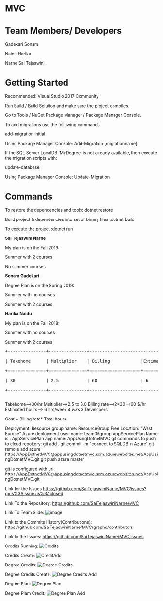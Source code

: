 # MVC
<h1>Team Members/ Developers</h1>
<p>Gadekari Sonam</p>
<p>Naidu Harika</p>
<p>Narne Sai Tejaswini</p>

<h1>Getting Started</h1>
<p>Recommended: Visual Studio 2017 Community</p>

<p>Run Build / Build Solution and make sure the project compiles.</p>

<p>Go to Tools / NuGet Package Manager / Package Manager Console.</p>

<p>To add migrations use the following commands</p>

<p>add-migration initial</p>
<p>Using Package Manager Console: Add-Migration [migrationname]</p>

<p>If the SQL Server LocalDB 'MyDegree' is not already available, then execute the migration scripts with:</p>

<p>update-database</p>
<p>Using Package Manager Console: Update-Migration</p>
<h1>Commands</h1>
<p>To restore the dependencies and tools: dotnet restore</p>
<p>Build project & dependencies into set of binary files :dotnet build</p>
<p>To execute the project :dotnet run</p>

<p><b>Sai Tejaswini Narne</b></p>
<p>My plan is on the Fall 2019: </p>
<p>Summer with 2 courses</p>
<p>No summer courses</p>


<p><b>Sonam Gadekari</b></p>
<p>Degree Plan is on the Spring 2019:</p>
<p>Summer with no courses</p>
<p>Summer with 2 courses<p>


<p><b>Harika Naidu</b></p>
<p>My plan is on the Fall 2018:</p>
<p>Summer with no courses</p>
<p>Summer with 2 courses</p>

<pre>
+---------------+---------------+-------------------------------------------------------------------+<br/>
| Takehome      | Multiplier    | Billing            |Estimated hours  per week   | Developers| Cost|<br/>
+===============+===============+====================+================+===========+===========+======<br/>
| 30            | 2.5           | 60                 | 6                          |3          |5400 |<br/>
+---------------+---------------+--------------------+----------------------------+-----------+------<br/>
</pre>

Takehome-->30/hr
Multiplier-->2.5 to 3.0
Billing rate-->2*30-->60 $/hr
Estimated hours-->
6 hrs/week *4 wks* 3 Developers

Cost = Billing rate* Total hours.

Deployment:
Resource group name: ResourceGroup
Free Location: "West Europe"
Azure deployment user-name: team06group
AppServicePlan Name is : AppServicePlan
app name: AppUsingDotnetMVC
git commands to push to cloud repoitory:
git add .
git commit -m "connect to SQLDB in Azure"
git remote add azure https://AppDotnetMVC@appusingdotnetmvc.scm.azurewebsites.net/AppUsingDotnetMVC.git
git push azure master

git is configured with url:
https://AppDotnetMVC@appusingdotnetmvc.scm.azurewebsites.net/AppUsingDotnetMVC.git

Link for the Issues
https://github.com/SaiTejaswiniNarne/MVC/issues?q=is%3Aissue+is%3Aclosed

Link To the Repository:
https://github.com/SaiTejaswiniNarne/MVC

Link To Team Slide:
![image](https://user-images.githubusercontent.com/42949313/56475016-1983c600-6448-11e9-8983-806de5933526.png)

Link to the Commits History(Contributions):
https://github.com/SaiTejaswiniNarne/MVC/graphs/contributors

Link to the Issues:
https://github.com/SaiTejaswiniNarne/MVC/issues

Credits Running:
![Credits](https://user-images.githubusercontent.com/42949313/56475388-2fe05080-644d-11e9-92bf-d4fb3c0fd4fa.PNG)

Credits Create:
![CreditAdd](https://user-images.githubusercontent.com/42949313/56475396-59997780-644d-11e9-914f-c3e3ac9d3088.PNG)

Degree Credits:
![Degree Credits](https://user-images.githubusercontent.com/42949313/56475419-a2e9c700-644d-11e9-9572-2e219a537bd1.PNG)

Degree Credits Create:
![Degree Credits Add](https://user-images.githubusercontent.com/42949313/56475421-a8dfa800-644d-11e9-83eb-d9d9250dc8be.PNG)

Degree Plan:
![Degree Plan](https://user-images.githubusercontent.com/42949313/56475441-ef350700-644d-11e9-9bf0-460ddf3a1470.PNG)

Degree Plam Credit:
![Degree Plan Add](https://user-images.githubusercontent.com/42949313/56475445-f5c37e80-644d-11e9-9bb4-3ba104399a47.PNG)


